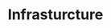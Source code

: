---
# An instance of the Featurette widget.
# Documentation: https://wowchemy.com/docs/page-builder/
widget: featurette

# This file represents a page section.
headless: true

# Order that this section appears on the page.
weight: 10

title: Infrasturcture
tags:
  - infra

subtitle:

# Showcase personal skills or business features.
# - Add/remove as many `feature` blocks below as you like.
# - For available icons, see: https://wowchemy.com/docs/page-builder/#icons

feature:
- name: Terraform
  icon: terraform
  icon_pack: custom
  description: ⭐⭐⭐

- name: Kubernetes
  icon: k8s
  icon_pack: custom
  description: ⭐⭐⭐⭐

- name: Docker
  icon: docker
  icon_pack: custom
  description: ⭐⭐⭐⭐⭐

# - name: Vault
#   icon: vault
#   icon_pack: custom
#   description: ⭐⭐

# - name: Linux
#   icon: linux
#   icon_pack: custom
#   description: ⭐⭐⭐⭐

# - name: Nginx
#   icon: nginx
#   icon_pack: custom
#   description: ⭐⭐⭐⭐

# - name: Envoy
#   icon: envoy
#   icon_pack: custom
#   description: ⭐
---